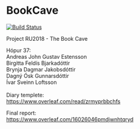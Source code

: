 # BookCave

[![Build Status](https://travis-ci.org/group37bookcave/BookCave.svg?branch=master)](https://travis-ci.org/group37bookcave/BookCave)

Project RU2018 - The Book Cave

Hópur 37: </br>
Andreas John Gustav Estensson </br>
Birgitta Feldís Bjarkadóttir </br>
Brynja Dagmar Jakobsdóttir </br>
Dagný Ósk Gunnarsdóttir </br>
Ívar Sveinn Loftsson </br>
</br>
Diary templete:</br>
https://www.overleaf.com/read/zrmyprbbchfs

Final report:</br>
https://www.overleaf.com/16026046pmdjwnhtqryd
